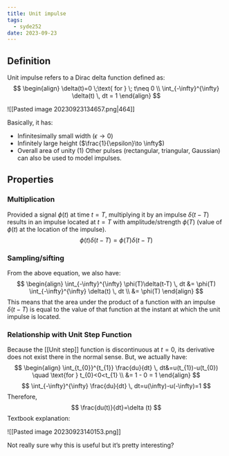```yaml
---
title: Unit impulse
tags:
  - syde252
date: 2023-09-23
---
```

## Definition
Unit impulse refers to a Dirac delta function defined as:
$$
\begin{align}
\delta(t)=0 \;\text{ for } \; t\neq 0 \\
\int_{-\infty}^{\infty} \delta(t) \, dt = 1 
\end{align}
$$

![[Pasted image 20230923134657.png|464]]

Basically, it has:
- Infinitesimally small width ($\epsilon \to 0$)
- Infinitely large height ($\frac{1}{\epsilon}\to \infty$)
- Overall area of unity ($1$)
Other pulses (rectangular, triangular, Gaussian) can also be used to model impulses.

## Properties
### Multiplication
Provided a signal $\phi(t)$ at time $t=T$, multiplying it by an impulse $\delta(t-T)$ results in an impulse located at $t=T$ with amplitude/strength $\phi(T)$ (value of $\phi(t)$ at the location of the impulse).
$$
\phi(t)\delta(t-T)=\phi(T)\delta(t-T)
$$

### Sampling/sifting
From the above equation, we also have:
$$
\begin{align}
\int_{-\infty}^{\infty} \phi(T)\delta(t-T) \, dt &= \phi(T) \int_{-\infty}^{\infty} \delta(t) \, dt  \\
&= \phi(T) 
\end{align}
$$
This means that the area under the product of a function with an impulse $\delta(t-T)$ is equal to the value of that function at the instant at which the unit impulse is located.

### Relationship with Unit Step Function
Because the [[Unit step]] function is discontinuous at $t=0$, its derivative does not exist there in the normal sense. But, we actually have:
$$
\begin{align}
\int_{t_{0}}^{t_{1}} \frac{du}{dt} \, dt&=u(t_{1})-u(t_{0}) \quad \text{for } t_{0}<0<t_{1} \\
&= 1 - 0 = 1 
\end{align}
$$
$$
\int_{-\infty}^{\infty} \frac{du}{dt} \, dt=u(\infty)-u(-\infty)=1
$$
Therefore,
$$
\frac{du(t)}{dt}=\delta (t)
$$
Textbook explanation:

![[Pasted image 20230923140153.png]]

Not really sure why this is useful but it’s pretty interesting?